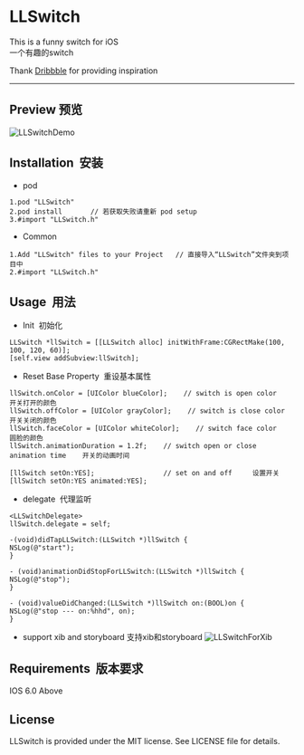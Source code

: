 LLSwitch
==================


This is a funny switch for iOS<br>
一个有趣的switch

Thank [Dribbble](https://dribbble.com/shots/2706143-Dribbble-Debut-Boring-Funny-Slider-Animation) for providing inspiration

----------


Preview  预览
-------------
![LLSwitchDemo](https://github.com/lilei644/LLSwitch/blob/master/Preview/LLSwitchDemo.gif)

## Installation &nbsp;安装
* pod
```
1.pod "LLSwitch"
2.pod install       // 若获取失败请重新 pod setup
3.#import "LLSwitch.h"
```
* Common
```
1.Add "LLSwitch" files to your Project   // 直接导入“LLSwitch”文件夹到项目中
2.#import "LLSwitch.h"
```

## Usage &nbsp;用法
* Init &nbsp;初始化
```
LLSwitch *llSwitch = [[LLSwitch alloc] initWithFrame:CGRectMake(100, 100, 120, 60)];
[self.view addSubview:llSwitch];
```
* Reset Base Property &nbsp;重设基本属性
```
llSwitch.onColor = [UIColor blueColor];    // switch is open color    开关打开的颜色
llSwitch.offColor = [UIColor grayColor];    // switch is close color    开关关闭的颜色
llSwitch.faceColor = [UIColor whiteColor];    // switch face color    圆脸的颜色
llSwitch.animationDuration = 1.2f;    // switch open or close animation time    开关的动画时间

[llSwitch setOn:YES];                 // set on and off     设置开关
[llSwitch setOn:YES animated:YES];
```

* delegate &nbsp;代理监听
```
<LLSwitchDelegate>
llSwitch.delegate = self;

-(void)didTapLLSwitch:(LLSwitch *)llSwitch {
NSLog(@"start");
}

- (void)animationDidStopForLLSwitch:(LLSwitch *)llSwitch {
NSLog(@"stop");
}

- (void)valueDidChanged:(LLSwitch *)llSwitch on:(BOOL)on {
NSLog(@"stop --- on:%hhd", on);
}
```
* support xib and storyboard&nbsp;支持xib和storyboard
![LLSwitchForXib](https://github.com/lilei644/LLSwitch/blob/master/Preview/LLSwitchForXib.png)

## Requirements &nbsp;版本要求
IOS 6.0 Above

## License
LLSwitch is provided under the MIT license. See LICENSE file for details.
